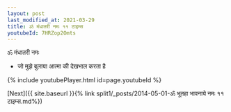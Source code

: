 ```yaml
---
layout: post
last_modified_at: 2021-03-29
title: ॐ मंधातरी नमः ११ टाइम्स
youtubeId: 7HRZop2Omts
---
```

 
 
 ॐ मंधातरी नमः  
 
 -  जो मुझे बुलाया आत्मा की देखभाल करता है 
 
  
 
  
 
 
 
 
 
 


{% include youtubePlayer.html id=page.youtubeId %}
 
[Next]({{ site.baseurl }}{% link  split1/_posts/2014-05-01-ॐ भूतहा भावनाये नमः ११ टाइम्स.md%})
 
